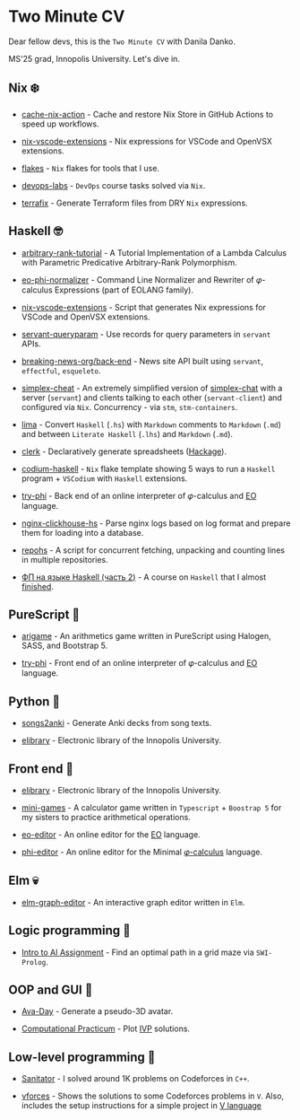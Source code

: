 # Two Minute CV

Dear fellow devs, this is the `Two Minute CV` with Danila Danko.

MS'25 grad, Innopolis University. Let's dive in.

## Nix ❄️

* [cache-nix-action](https://github.com/nix-community/cache-nix-action#readme) - Cache and restore Nix Store in GitHub Actions to speed up workflows.

* [nix-vscode-extensions](https://github.com/nix-community/nix-vscode-extensions) - Nix expressions for VSCode and OpenVSX extensions.

* [flakes](https://github.com/deemp/flakes#readme) - `Nix` flakes for tools that I use.

* [devops-labs](https://github.com/deemp/devops-labs-with-nix#readme) - `DevOps` course tasks solved via `Nix`.

* [terrafix](https://github.com/deemp/terrafix) - Generate Terraform files from DRY `Nix` expressions.

## Haskell 🤓

* [arbitrary-rank-tutorial](https://github.com/deemp/arbitrary-rank-tutorial) - A Tutorial Implementation of a Lambda Calculus with Parametric Predicative Arbitrary-Rank Polymorphism.

* [eo-phi-normalizer](https://github.com/objectionary/eo-phi-normalizer) - Command Line Normalizer and Rewriter of 𝜑-calculus Expressions (part of EOLANG family).

* [nix-vscode-extensions](https://github.com/nix-community/nix-vscode-extensions) - Script that generates Nix expressions for VSCode and OpenVSX extensions.

* [servant-queryparam](https://hackage.haskell.org/package/servant-queryparam-core) - Use records for query parameters in `servant` APIs.

* [breaking-news-org/back-end](https://github.com/breaking-news-org/back-end) -  News site API built using `servant`, `effectful`, `esqueleto`.

* [simplex-cheat](https://github.com/deemp/projects/tree/main/haskell/simplex-cheat#readme) - An extremely simplified version of [simplex-chat](https://github.com/simplex-chat/simplex-chat#readme) with a server (`servant`) and clients talking to each other (`servant-client`) and configured via `Nix`. Concurrency - via `stm`, `stm-containers`.

* [lima](https://github.com/deemp/lima#readme) - Convert `Haskell` (`.hs`) with `Markdown` comments to `Markdown` (`.md`) and between `Literate Haskell` (`.lhs`) and `Markdown` (`.md`).

* [clerk](https://github.com/deemp/clerk#readme) - Declaratively generate spreadsheets ([Hackage](https://hackage.haskell.org/package/clerk)).

* [codium-haskell](https://github.com/deemp/flakes/tree/main/templates/codium/haskell#readme) - `Nix` flake template showing 5 ways to run a `Haskell` program + `VSCodium` with `Haskell` extensions.

* [try-phi](https://github.com/objectionary/try-phi#readme) - Back end of an online interpreter of 𝜑-calculus and [EO](https://github.com/objectionary/eo) language.

* [nginx-clickhouse-hs](https://github.com/deemp/projects/tree/main/haskell/nginx-clickhouse-hs#readme) - Parse nginx logs based on log format and prepare them for loading into a database.

* [repohs](https://github.com/deemp/projects/tree/main/haskell/repohs#readme) - A script for concurrent fetching, unpacking and counting lines in multiple repositories.

* [ФП на языке Haskell (часть 2)](https://stepik.org/cert/1492090) - A course on `Haskell` that I almost [finished](https://stepik.org/users/124553190).

## PureScript 🍝

* [arigame](https://github.com/deemp/arigame) - An arithmetics game written in PureScript using Halogen, SASS, and Bootstrap 5.

* [try-phi](https://github.com/objectionary/try-phi#readme) - Front end of an online interpreter of 𝜑-calculus and [EO](https://github.com/objectionary/eo) language.

## Python 🥞

* [songs2anki](https://github.com/deemp/songs2anki) - Generate Anki decks from song texts.

* [elibrary](https://github.com/deemp/elibrary) - Electronic library of the Innopolis University.

## Front end 🤕

* [elibrary](https://github.com/deemp/elibrary) - Electronic library of the Innopolis University.

* [mini-games](https://github.com/deemp/mini-games) - A calculator game written in `Typescript` + `Boostrap 5` for my sisters to practice arithmetical operations.

* [eo-editor](https://github.com/deemp/eo-editor) - An online editor for the [EO](https://github.com/objectionary/eo) language.

* [phi-editor](https://github.com/deemp/phi-editor) - An online editor for the Minimal [𝜑-calculus](https://arxiv.org/abs/2204.07454) language.

## Elm 💀

* [elm-graph-editor](https://github.com/deemp/elm-graph-editor) - An interactive graph editor written in `Elm`.

## Logic programming 🤯

* [Intro to AI Assignment](https://github.com/deemp/projects/tree/bf4d075601b3edd55a5145a49a2e6ac238025257/prolog/maze) - Find an optimal path in a grid maze via `SWI-Prolog`.

## OOP and GUI 👀

* [Ava-Day](https://github.com/RO-DIS/Ava-day) - Generate a pseudo-3D avatar.

* [Computational Practicum](https://github.com/deemp/ComputationalPracticum) - Plot [IVP](https://en.wikipedia.org/wiki/Initial_value_problem) solutions.

## Low-level programming 🤠

* [Sanitator](https://codeforces.com/profile/sanitator) - I solved around 1K problems on Codeforces in `C++`.

* [vforces](https://github.com/deemp/vforces) - Shows the solutions to some Codeforces problems in `V`. Also, includes the setup instructions for a simple project in [V language](https://github.com/vlang/v)
